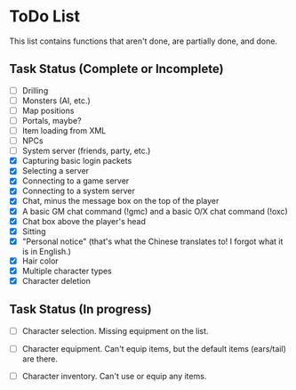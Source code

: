 # ToDo List

This list contains functions that aren't done, are partially done, and done. 

## Task Status (Complete or Incomplete)

- [ ] Drilling
- [ ] Monsters (AI, etc.)
- [ ] Map positions
- [ ] Portals, maybe?
- [ ] Item loading from XML
- [ ] NPCs
- [ ] System server (friends, party, etc.)
- [x] Capturing basic login packets
- [x] Selecting a server
- [x] Connecting to a game server
- [x] Connecting to a system server
- [x] Chat, minus the message box on the top of the player
- [x] A basic GM chat command (!gmc) and a basic O/X chat command (!oxc)
- [x] Chat box above the player's head
- [x] Sitting
- [x] "Personal notice" (that's what the Chinese translates to! I forgot what it is in English.)
- [x] Hair color
- [x] Multiple character types
- [x] Character deletion

## Task Status (In progress)

- [ ] Character selection. Missing equipment on the list.
- [ ] Character equipment. Can't equip items, but the default items (ears/tail) are there.
- [ ] Character inventory. Can't use or equip any items.




